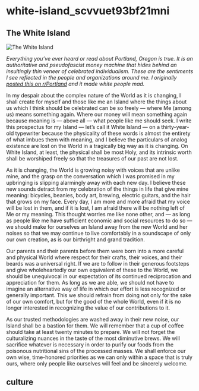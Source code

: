 # white-island\_scvvuet93bf21mni

## The White Island

![The White Island](https://i.snap.as/XKiEDGD.jpg)

_Everything you’ve ever heard or read about Portland, Oregon is true. It is an authoritative and pseudofascist money machine that hides behind an insultingly thin veneer of celebrated individualism. These are the sentiments I see reflected in the people and organizations around me. I originally_ [_posted this on r/Portland_](https://www.reddit.com/r/Portland/comments/8jzr8m/the_white_island/) _and it made white people mad._

In my despair about the complex nature of the World as it is changing, I shall create for myself and those like me an Island where the things about us which I think should be celebrated can be so freely — where Me \(among us\) means something again. Where our money will mean something again because meaning is — above all — what people like me should seek. I write this prospectus for my Island — let’s call it White Island — on a thirty-year-old typewriter because the physicality of these words is almost the entirety of what imbues them with meaning, and I believe the particulars of analog existence are lost on the World in a tragically big way as it is changing. On White Island, at least, the physical shall be most Holy, and its intrinsic worth shall be worshiped freely so that the treasures of our past are not lost.

As it is changing, the World is growing noisy with voices that are unlike mine, and the grasp on the conversation which I was promised in my upbringing is slipping alarmingly away with each new day. I believe these new sounds detract from my celebration of the things in life that give mine meaning: bicycles, beanies, body art, brewing, electric guitars, and the hair that grows on my face. Every day, I am more and more afraid that my voice will be lost in them, and if it is lost, I am afraid there will be nothing left of Me or my meaning. This thought worries me like none other, and — as long as people like me have sufficient economic and social resources to do so — we should make for ourselves an Island away from the new World and her noises so that we may continue to live comfortably in a soundscape of only our own creation, as is our birthright and grand tradition.

Our parents and their parents before them were born into a more careful and physical World where respect for their crafts, their voices, and their beards was a universal right. If we are to follow in their generous footsteps and give wholeheartedly our own equivalent of these to the World, we should be unequivocal in our expectation of its continued reciprocation and appreciation for them. As long as we are able, we should not have to imagine an alternative way of life in which our effort is less recognized or generally important. This we should refrain from doing not only for the sake of our own comfort, but for the good of the whole World, even if it is no longer interested in recognizing the value of our contributions to it.

As our trusted methodologies are washed away in their new noise, our Island shall be a bastion for them. We will remember that a cup of coffee should take at least twenty minutes to prepare. We will not forget the culturalizing nuances in the taste of the most diminutive brews. We will sacrifice whatever is necessary in order to purify our foods from the poisonous nutritional sins of the processed masses. We shall enforce our own wise, time-honored priorities as we can only within a space that is truly ours, where only people like ourselves will feel and be sincerely welcome.

## culture

